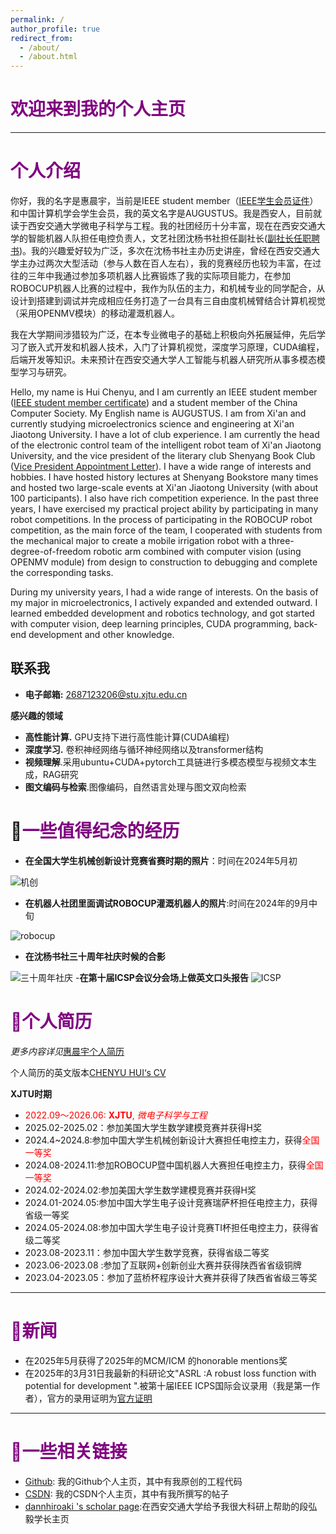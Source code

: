 ```yaml
---
permalink: /
author_profile: true
redirect_from: 
  - /about/
  - /about.html
---
```

<style>
  .md-typeset h1,
  .md-content__button {
    display: none;
  }
</style>
# <font color=purple>欢迎来到我的个人主页</font>



---

# <font color=purple>个人介绍</font>

你好，我的名字是惠晨宇，当前是IEEE student member（[IEEE学生会员证件](https://raw.githubusercontent.com/DANNHIROAKI/New-Picture-Bed/main/img/IEEE%20student%20member.jpg)）和中国计算机学会学生会员，我的英文名字是AUGUSTUS。我是西安人，目前就读于西安交通大学微电子科学与工程。我的社团经历十分丰富，现在在西安交通大学的智能机器人队担任电控负责人，文艺社团沈杨书社担任副社长([副社长任职聘书](https://raw.githubusercontent.com/DANNHIROAKI/New-Picture-Bed/main/img/沈杨书社聘书.jpg))。我的兴趣爱好较为广泛，多次在沈杨书社主办历史讲座，曾经在西安交通大学主办过两次大型活动（参与人数在百人左右），我的竞赛经历也较为丰富，在过往的三年中我通过参加多项机器人比赛锻炼了我的实际项目能力，在参加ROBOCUP机器人比赛的过程中，我作为队伍的主力，和机械专业的同学配合，从设计到搭建到调试并完成相应任务打造了一台具有三自由度机械臂结合计算机视觉（采用OPENMV模块）的移动灌溉机器人。

我在大学期间涉猎较为广泛，在本专业微电子的基础上积极向外拓展延伸，先后学习了嵌入式开发和机器人技术，入门了计算机视觉，深度学习原理，CUDA编程，后端开发等知识。未来预计在西安交通大学人工智能与机器人研究所从事多模态模型学习与研究。

Hello, my name is Hui Chenyu, and I am currently an IEEE student member ([IEEE student member certificate](https://raw.githubusercontent.com/DANNHIROAKI/New-Picture-Bed/main/img/IEEE%20student%20member.jpg)) and a student member of the China Computer Society. My English name is AUGUSTUS. I am from Xi'an and currently studying microelectronics science and engineering at Xi'an Jiaotong University. I have a lot of club experience. I am currently the head of the electronic control team of the intelligent robot team of Xi'an Jiaotong University, and the vice president of the literary club Shenyang Book Club ([Vice President Appointment Letter](https://raw.githubusercontent.com/DANNHIROAKI/New-Picture-Bed/main/img/沈杨书社聘书.jpg)). I have a wide range of interests and hobbies. I have hosted history lectures at Shenyang Bookstore many times and hosted two large-scale events at Xi'an Jiaotong University (with about 100 participants). I also have rich competition experience. In the past three years, I have exercised my practical project ability by participating in many robot competitions. In the process of participating in the ROBOCUP robot competition, as the main force of the team, I cooperated with students from the mechanical major to create a mobile irrigation robot with a three-degree-of-freedom robotic arm combined with computer vision (using OPENMV module) from design to construction to debugging and complete the corresponding tasks.

During my university years, I had a wide range of interests. On the basis of my major in microelectronics, I actively expanded and extended outward. I learned embedded development and robotics technology, and got started with computer vision, deep learning principles, CUDA programming, back-end development and other knowledge.



## **联系我**

- **电子邮箱:** 2687123206@stu.xjtu.edu.cn

**感兴趣的领域**  

- **高性能计算.** GPU支持下进行高性能计算(CUDA编程)
- **深度学习.** 卷积神经网络与循环神经网络以及transformer结构
- **视频理解**.采用ubuntu+CUDA+pytorch工具链进行多模态模型与视频文本生成，RAG研究
- **图文编码与检索**.图像编码，自然语言处理与图文双向检索

# 👤<font color=purple>一些值得纪念的经历</font>

- **在全国大学生机械创新设计竞赛省赛时期的照片**：时间在2024年5月初

![机创](https://raw.githubusercontent.com/DANNHIROAKI/New-Picture-Bed/main/img/机创.jpg)

- **在机器人社团里面调试ROBOCUP灌溉机器人的照片**:时间在2024年的9月中旬

![robocup](https://raw.githubusercontent.com/DANNHIROAKI/New-Picture-Bed/main/img/robocup.jpg)

- **在沈杨书社三十周年社庆时候的合影**

![三十周年社庆](https://raw.githubusercontent.com/DANNHIROAKI/New-Picture-Bed/main/img/三十周年社庆.jpg)
-**在第十届ICSP会议分会场上做英文口头报告**
![ICSP](https://raw.githubusercontent.com/DANNHIROAKI/New-Picture-Bed/main/img/ICSP.jpg)

# <font color=purple>📇个人简历</font>

*更多内容详见*[惠晨宇个人简历](https://raw.githubusercontent.com/DANNHIROAKI/New-Picture-Bed/main/img/我的个人简历.pdf)

个人简历的英文版本[CHENYU HUI‘s CV](https://raw.githubusercontent.com/DANNHIROAKI/New-Picture-Bed/main/img/CHENYUHUI331.pdf)

**XJTU时期** 

- <span style="color: red;">2022.09～2026.06: **XJTU**, *微电子科学与工程*</span> 
- 2025.02-2025.02：参加美国大学生数学建模竞赛并获得H奖
- 2024.4~2024.8:参加中国大学生机械创新设计大赛担任电控主力，获得<font color=red>全国一等奖</font>
- 2024.08-2024.11:参加ROBOCUP暨中国机器人大赛担任电控主力，获得<font color=red>全国一等奖</font>
- 2024.02-2024.02:参加美国大学生数学建模竞赛并获得H奖
- 2024.01-2024.05:参加中国大学生电子设计竞赛瑞萨杯担任电控主力，获得省级一等奖
- 2024.05-2024.08:参加中国大学生电子设计竞赛TI杯担任电控主力，获得省级二等奖
- 2023.08-2023.11：参加中国大学生数学竞赛，获得省级二等奖
- 2023.06-2023.08 :参加了互联网+创新创业大赛并获得陕西省省级铜牌
- 2023.04-2023.05：参加了蓝桥杯程序设计大赛并获得了陕西省省级三等奖

---

# <font color=purple>📢新闻</font>

- 在2025年5月获得了2025年的MCM/ICM 的honorable mentions奖
- 在2025年的3月31日我最新的科研论文"ASRL :A robust loss function with potential for development ".被第十届IEEE ICPS国际会议录用（我是第一作者），官方的录用证明为[官方证明](https://raw.githubusercontent.com/DANNHIROAKI/New-Picture-Bed/main/img/1_论文录用通知.pdf)

---

# <font color=purple>🔗一些相关链接</font>

-  [Github](https://github.com/nanfangxiansheng): 我的Github个人主页，其中有我原创的工程代码
-  [CSDN](https://blog.csdn.net/weixin_74277223?type=blog): 我的CSDN个人主页，其中有我所撰写的帖子
-  [dannhiroaki 's scholar page](https://dannhiroaki.github.io/):在西安交通大学给予我很大科研上帮助的段弘毅学长主页

 




